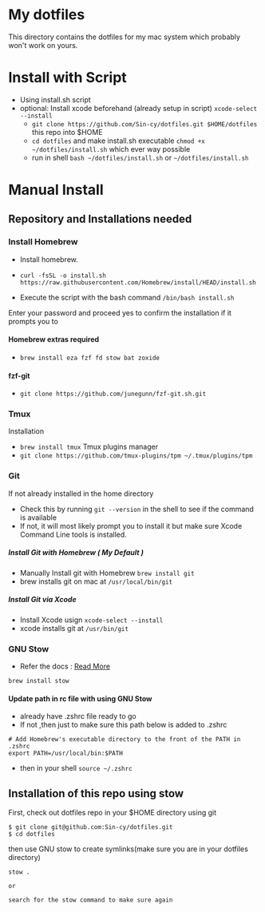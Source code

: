 # My dotfiles

This directory contains the dotfiles for my mac system which probably won't work on yours.

# Install with Script
- Using install.sh script
- optional: Install xcode beforehand (already setup in script) `xcode-select --install`
    - `git clone https://github.com/Sin-cy/dotfiles.git $HOME/dotfiles` this repo into $HOME
    - `cd dotfiles` and make install.sh executable `chmod +x ~/dotfiles/install.sh`
    which ever way possible
    - run in shell `bash ~/dotfiles/install.sh` or `~/dotfiles/install.sh` 

# Manual Install
## Repository and Installations needed

### Install Homebrew

- Install homebrew.

- `curl -fsSL -o install.sh https://raw.githubusercontent.com/Homebrew/install/HEAD/install.sh`

- Execute the script with the bash command
    `/bin/bash install.sh`

Enter your password and proceed yes to confirm the installation if it prompts you to

#### Homebrew extras required
- `brew install eza fzf fd stow bat zoxide`
#### fzf-git
- `git clone https://github.com/junegunn/fzf-git.sh.git`

### Tmux
Installation
- `brew install tmux`
Tmux plugins manager
- `git clone https://github.com/tmux-plugins/tpm ~/.tmux/plugins/tpm`

### Git

If not already installed in the home directory

-   Check this by running `git --version` in the shell to see if the command is available
-   If not, it will most likely prompt you to install it but make sure Xcode Command Line tools is installed.

##### Install Git with Homebrew ( My Default ) 
- Manually Install git with Homebrew `brew install git`
- brew installs git on mac at `/usr/local/bin/git`

##### Install Git via Xcode
-   Install Xcode usign `xcode-select --install`
-   xcode installs git at `/usr/bin/git`


### GNU Stow
- Refer the docs : [Read More](https://www.gnu.org/software/stow/)
```
brew install stow
```
#### Update path in rc file with using GNU Stow

-   already have .zshrc file ready to go
-   If not ,then just to make sure this path below is added to .zshrc

```
# Add Homebrew's executable directory to the front of the PATH in .zshrc
export PATH=/usr/local/bin:$PATH
```

-   then in your shell `source ~/.zshrc`

## Installation of this repo using stow

First, check out dotfiles repo in your $HOME directory using git

```
$ git clone git@github.com:Sin-cy/dotfiles.git
$ cd dotfiles
```

then use GNU stow to create symlinks(make sure you are in your dotfiles directory)

```
stow .

or

search for the stow command to make sure again
```
